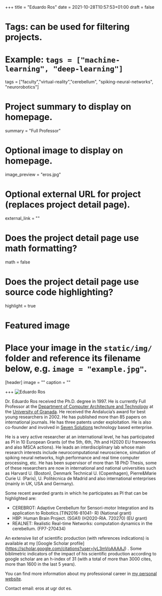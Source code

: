 +++
title = "Eduardo Ros"
date = 2021-10-28T10:57:53+01:00
draft = false

# Tags: can be used for filtering projects.
# Example: `tags = ["machine-learning", "deep-learning"]`
tags = ["faculty","virtual-reality","cerebellum", "spiking-neural-networks", "neurorobotics"]

# Project summary to display on homepage.
summary = "Full Professor"

# Optional image to display on homepage.
image_preview = "eros.jpg"

# Optional external URL for project (replaces project detail page).
external_link = ""

# Does the project detail page use math formatting?
math = false

# Does the project detail page use source code highlighting?
highlight = true

# Featured image
# Place your image in the `static/img/` folder and reference its filename below, e.g. `image = "example.jpg"`.
[header]
image = ""
caption = ""

+++
![Eduardo Ros](/img/eros.jpg)

Dr. Eduardo Ros received the Ph.D. degree in 1997. He is currently Full Professor at the [Department of Computer Architecture and Technology](https://atc.ugr.es/) at the [University of Granada](https://www.ugr.es). He received the Andalucia’s award for best young researchers in 2002. He has published more than 85 papers on international journals. He has three patents under exploitation. He is also co-founder and involved in [Seven
Solutions](http://sevensols.com/) technology based enterprise.

He is a very active researcher at an international level, he has participated as PI in 10 European Grants (of the 5th, 6th, 7th and H2020 EU frameworks and also MSCA actions). He leads an interdisciplinary lab whose main research interests include neurocomputational neuroscience, simulation of spiking neural networks, high performance and real time computer processing, etc. He has been supervisor of more than 18 PhD Thesis, some of these researchers are now in international and national universities such as Harvard U. (Boston), Denmark Technical U. (Copenhagen), Pierre&Marie Curie U. (Paris), U. Politécnica de Madrid and also international enterprises (mainly in UK, USA and Germany).

Some recent awarded grants in which he participates as PI that can be highlighted are:
* CEREBROT: Adaptive Cerebellum for Sensori-motor Integration and its application to Robotics.(TIN2016-81041- R) (National grant)
* HBP: Human Brain Project. (SGA1) (H2020-RIA. 720270) (EU grant)
* REALNET: Realistic Real-time Networks: computation dynamics in the cerebellum. (FP7-270434)

An extensive list of scientific production (with references indications) is available at my [Google Scholar profile] (https://scholar.google.com/citations?user=lyL3mVoAAAAJ) . Some biblimetric indicators of the impact of his scientific production according to google scholar are an h-index of 31 (with a total of more than 3000 cites, more than 1600 in the last 5 years).

You can find more information about my professional career in [my personal website](http://www.ugr.es/~eros/).

Contact email: eros at ugr dot es.
